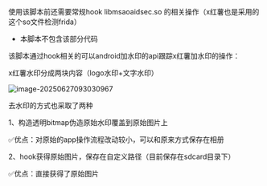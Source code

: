 使用该脚本前还需要常规hook  libmsaoaidsec.so 的相关操作（x红薯也是采用的这个so文件检测frida）

+ 本脚本不包含该部分代码



该脚本通过hook相关的可以android加水印的api跟踪x红薯加水印的操作：

x红薯水印分成两块内容（logo水印+文字水印）

![image-20250627093030967](E:\AndoridPackets\android\tempWord\xhs\picture\Readme.assets\image-20250627093030967.png)



去水印的方式也采取了两种

1、构造透明bitmap伪造原始水印覆盖到原始图片上

✅优点：对原始的app操作流程改动较小，可以和原来方式保存在相册

2、hook获得原始图片，保存在自定义路径（目前保存在sdcard目录下）

✅优点：直接获得了原始图片